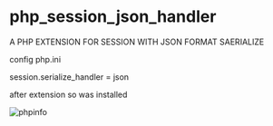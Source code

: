 # php_session_json_handler

A PHP EXTENSION FOR SESSION WITH JSON FORMAT SAERIALIZE 

config php.ini 

session.serialize_handler = json
 
after extension so was installed


![phpinfo](http://img.alicdn.com/bao/uploaded/i3/TB1HAKxfYsTMeJjy1zcSutAgXXa)
